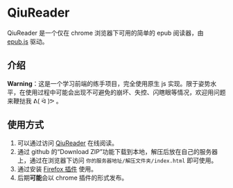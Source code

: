 # QiuReader
QiuReader 是一个仅在 chrome 浏览器下可用的简单的 epub 阅读器，由 [epub.js](https://github.com/futurepress/epub.js) 驱动。



## 介绍

**Warning**：这是一个学习前端的练手项目，完全使用原生 js 实现。限于姿势水平，在使用过程中可能会出现不可避免的崩坏、失控、闪瞎眼等情况，欢迎用问题来鞭挞我 ᕕ( ᐛ )ᕗ 。



## 使用方式

1. 可以通过访问 [QiuReader](https://bubble-Q.github.io/QiuReader) 在线阅读。
2. 通过 github 的“Download ZIP”功能下载到本地，解压后放在自己的服务器上，通过在浏览器下访问 `你的服务器地址/解压文件夹/index.html` 即可使用。
3. 通过安装 [Firefox 插件](https://addons.mozilla.org/zh-CN/firefox/addon/qiureader/) 使用。
4. 后期**可能**会以 chrome 插件的形式发布。


